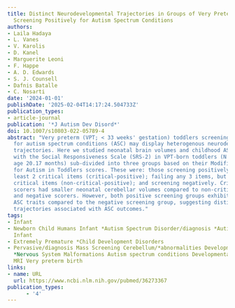 ```yaml
---
title: Distinct Neurodevelopmental Trajectories in Groups of Very Preterm Children
  Screening Positively for Autism Spectrum Conditions
authors:
- Laila Hadaya
- L. Vanes
- V. Karolis
- D. Kanel
- Marguerite Leoni
- F. Happe
- A. D. Edwards
- S. J. Counsell
- Dafnis Batalle
- C. Nosarti
date: '2024-01-01'
publishDate: '2025-02-04T14:17:24.504733Z'
publication_types:
- article-journal
publication: '*J Autism Dev Disord*'
doi: 10.1007/s10803-022-05789-4
abstract: "Very preterm (VPT; < 33 weeks' gestation) toddlers screening positively
  for autism spectrum conditions (ASC) may display heterogenous neurodevelopmental
  trajectories. Here we studied neonatal brain volumes and childhood ASC traits evaluated
  with the Social Responsiveness Scale (SRS-2) in VPT-born toddlers (N = 371; median
  age 20.17 months) sub-divided into three groups based on their Modified-Checklist
  for Autism in Toddlers scores. These were: those screening positively failing at
  least 2 critical items (critical-positive); failing any 3 items, but less than 2
  critical items (non-critical-positive); and screening negatively. Critical-positive
  scorers had smaller neonatal cerebellar volumes compared to non-critical-positive
  and negative scorers. However, both positive screening groups exhibited higher childhood
  ASC traits compared to the negative screening group, suggesting distinct aetiological
  trajectories associated with ASC outcomes."
tags:
- Infant
- Newborn Child Humans Infant *Autism Spectrum Disorder/diagnosis *Autistic Disorder/diagnosis
  Infant
- Extremely Premature *Child Development Disorders
- Pervasive/diagnosis Mass Screening Cerebellum/*abnormalities Developmental Disabilities
  *Nervous System Malformations Autism spectrum conditions Developmental delay Structural
  MRI Very preterm birth
links:
- name: URL
  url: https://www.ncbi.nlm.nih.gov/pubmed/36273367
publication_types:
      - '4'  
---
```

